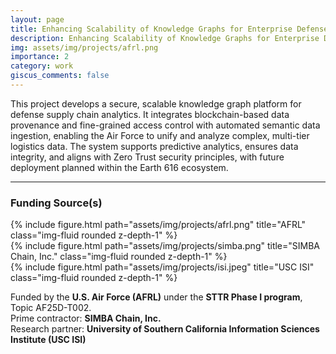 ```yaml
---
layout: page
title: Enhancing Scalability of Knowledge Graphs for Enterprise Defense Solutions
description: Enhancing Scalability of Knowledge Graphs for Enterprise Defense Solutions (STTR Phase I funded by [U.S. Air Force Research Laboratory (AFRL)](https://www.afrl.af.mil/){:target="_blank"}, led by [SIMBA Chain, Inc.](https://simbachain.com/){:target="_blank"}
img: assets/img/projects/afrl.png
importance: 2
category: work
giscus_comments: false
---
```


This project develops a secure, scalable knowledge graph platform for defense supply chain analytics. It integrates blockchain-based data provenance and fine-grained access control with automated semantic data ingestion, enabling the Air Force to unify and analyze complex, multi-tier logistics data. The system supports predictive analytics, ensures data integrity, and aligns with Zero Trust security principles, with future deployment planned within the Earth 616 ecosystem.

---

### **Funding Source(s)**


<div class="row">
    <div class="col-sm mt-3 mt-md-0">
        {% include figure.html path="assets/img/projects/afrl.png" title="AFRL" class="img-fluid rounded z-depth-1" %}
    </div>
    <div class="col-sm mt-3 mt-md-0">
        {% include figure.html path="assets/img/projects/simba.png" title="SIMBA Chain, Inc." class="img-fluid rounded z-depth-1" %}
    </div>
    <div class="col-sm mt-3 mt-md-0">
        {% include figure.html path="assets/img/projects/isi.jpeg" title="USC ISI" class="img-fluid rounded z-depth-1" %}
    </div>
</div>
<div class="caption">

Funded by the **U.S. Air Force (AFRL)** under the **STTR Phase I program**, Topic AF25D-T002.\
Prime contractor: **SIMBA Chain, Inc.**\
Research partner: **University of Southern California Information Sciences Institute (USC ISI)**
</div>





